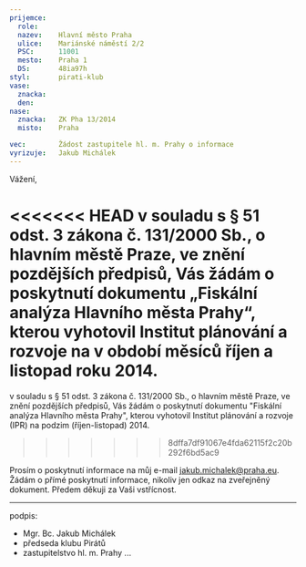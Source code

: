 ```yaml
---
prijemce: 
  role:
  nazev:    Hlavní město Praha
  ulice:    Mariánské náměstí 2/2
  PSC:      11001
  mesto:    Praha 1
  DS:       48ia97h
styl:       pirati-klub
vase:
  znacka:   
  den:
nase:
  znacka:   ZK Pha 13/2014
  misto:    Praha

vec:        Žádost zastupitele hl. m. Prahy o informace
vyrizuje:   Jakub Michálek
---
```


Vážení,

<<<<<<< HEAD
v souladu s § 51 odst. 3 zákona č. 131/2000 Sb., o hlavním městě Praze, ve znění pozdějších předpisů, Vás žádám o poskytnutí dokumentu „Fiskální analýza Hlavního města Prahy“, kterou vyhotovil Institut plánování a rozvoje na v období měsíců říjen a listopad roku 2014.
=======
v souladu s § 51 odst. 3 zákona č. 131/2000 Sb., o hlavním městě Praze, ve znění pozdějších předpisů, Vás žádám o poskytnutí dokumentu "Fiskální analýza Hlavního města Prahy", kterou vyhotovil Institut plánování a rozvoje (IPR) na podzim (říjen-listopad) 2014.
>>>>>>> 8dffa7df91067e4fda62115f2c20b292f6bd5ac9

Prosím o poskytnutí informace na můj e-mail [jakub.michalek@praha.eu](mailto:jakub.michalek@praha.eu). Žádám o přímé poskytnutí informace, nikoliv jen odkaz na zveřejněný dokument. Předem děkuji za Vaši vstřícnost.

---
podpis: 
  - Mgr. Bc. Jakub Michálek
  - předseda klubu Pirátů
  - zastupitelstvo hl. m. Prahy
...

